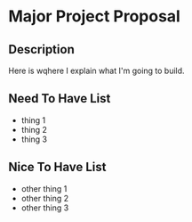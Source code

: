 # Major Project Proposal

## Description
Here is wqhere I explain what I'm going to build.

## Need To Have List
- thing 1
- thing 2
- thing 3

## Nice To Have List
- other thing 1
- other thing 2
- other thing 3
